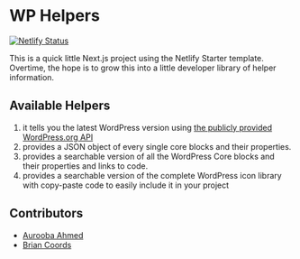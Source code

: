 # WP Helpers

[![Netlify Status](https://api.netlify.com/api/v1/badges/cf44f671-462e-40b8-baa1-317587cdf63c/deploy-status)](https://app.netlify.com/sites/zealous-franklin-d4fd0c/deploys)

This is a quick little Next.js project using the Netlify Starter template. Overtime, the hope is to grow this into a little developer library of helper information. 

## Available Helpers

1. it tells you the latest WordPress version using [the publicly provided WordPress.org API](https://codex.wordpress.org/WordPress.org_API)
2. provides a JSON object of every single core blocks and their properties.
3. provides a searchable version of all the WordPress Core blocks and their properties and links to code.
4. provides a searchable version of the complete WordPress icon library with copy-paste code to easily include it in your project

## Contributors

- [Aurooba Ahmed](https://aurooba.com)
- [Brian Coords](https://briancorrds.com)
